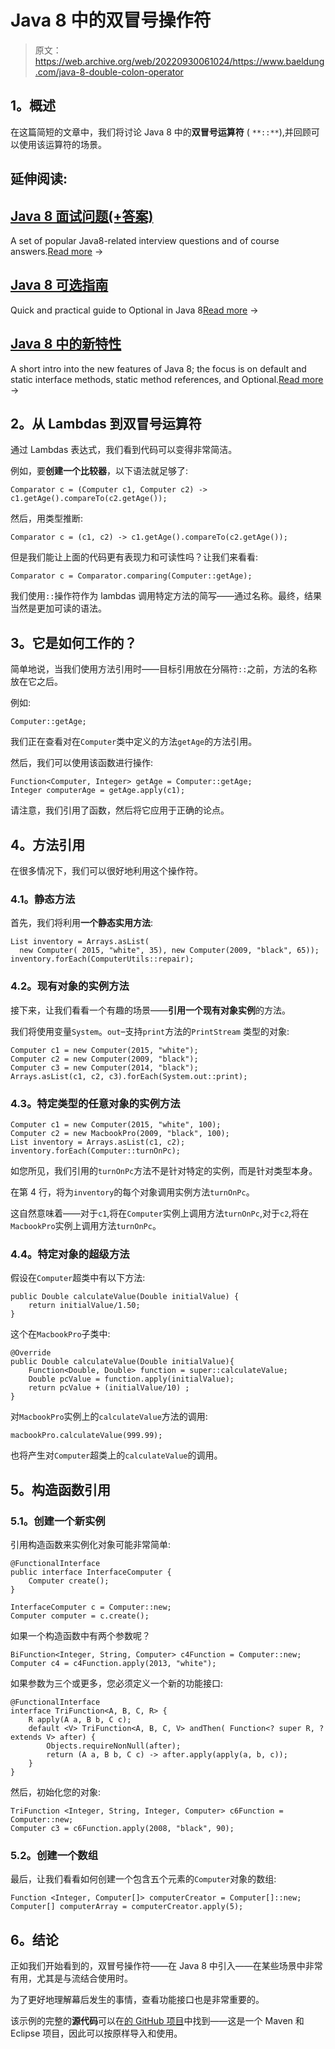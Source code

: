 # Java 8 中的双冒号操作符

> 原文：<https://web.archive.org/web/20220930061024/https://www.baeldung.com/java-8-double-colon-operator>

## 1。概述

在这篇简短的文章中，我们将讨论 Java 8 中的**双冒号运算符** ( `**::**`),并回顾可以使用该运算符的场景。

## 延伸阅读:

## [Java 8 面试问题(+答案)](/web/20220812064002/https://www.baeldung.com/java-8-interview-questions)

A set of popular Java8-related interview questions and of course answers.[Read more](/web/20220812064002/https://www.baeldung.com/java-8-interview-questions) →

## [Java 8 可选指南](/web/20220812064002/https://www.baeldung.com/java-optional)

Quick and practical guide to Optional in Java 8[Read more](/web/20220812064002/https://www.baeldung.com/java-optional) →

## [Java 8 中的新特性](/web/20220812064002/https://www.baeldung.com/java-8-new-features)

A short intro into the new features of Java 8; the focus is on default and static interface methods, static method references, and Optional.[Read more](/web/20220812064002/https://www.baeldung.com/java-8-new-features) →

## 2。从 Lambdas 到双冒号运算符

通过 Lambdas 表达式，我们看到代码可以变得非常简洁。

例如，要**创建一个比较器**，以下语法就足够了:

```
Comparator c = (Computer c1, Computer c2) -> c1.getAge().compareTo(c2.getAge()); 
```

然后，用类型推断:

```
Comparator c = (c1, c2) -> c1.getAge().compareTo(c2.getAge());
```

但是我们能让上面的代码更有表现力和可读性吗？让我们来看看:

```
Comparator c = Comparator.comparing(Computer::getAge); 
```

我们使用`::`操作符作为 lambdas 调用特定方法的简写——通过名称。最终，结果当然是更加可读的语法。

## 3。它是如何工作的？

简单地说，当我们使用方法引用时——目标引用放在分隔符`::`之前，方法的名称放在它之后。

例如:

```
Computer::getAge;
```

我们正在查看对在`Computer`类中定义的方法`getAge`的方法引用。

然后，我们可以使用该函数进行操作:

```
Function<Computer, Integer> getAge = Computer::getAge;
Integer computerAge = getAge.apply(c1); 
```

请注意，我们引用了函数，然后将它应用于正确的论点。

## 4。方法引用

在很多情况下，我们可以很好地利用这个操作符。

### 4.1。静态方法

首先，我们将利用**一个静态实用方法**:

```
List inventory = Arrays.asList(
  new Computer( 2015, "white", 35), new Computer(2009, "black", 65));
inventory.forEach(ComputerUtils::repair); 
```

### 4.2。现有对象的实例方法

接下来，让我们看看一个有趣的场景——**引用一个现有对象实例**的方法。

我们将使用变量`System`。`out`–支持`print`方法的`PrintStream` 类型的对象:

```
Computer c1 = new Computer(2015, "white");
Computer c2 = new Computer(2009, "black");
Computer c3 = new Computer(2014, "black");
Arrays.asList(c1, c2, c3).forEach(System.out::print); 
```

### 4.3。特定类型的任意对象的实例方法

```
Computer c1 = new Computer(2015, "white", 100);
Computer c2 = new MacbookPro(2009, "black", 100);
List inventory = Arrays.asList(c1, c2);
inventory.forEach(Computer::turnOnPc); 
```

如您所见，我们引用的`turnOnPc`方法不是针对特定的实例，而是针对类型本身。

在第 4 行，将为`inventory`的每个对象调用实例方法`turnOnPc`。

这自然意味着——对于`c1`,将在`Computer`实例上调用方法`turnOnPc`,对于`c2`,将在`MacbookPro`实例上调用方法`turnOnPc`。

### 4.4。特定对象的超级方法

假设在`Computer`超类中有以下方法:

```
public Double calculateValue(Double initialValue) {
    return initialValue/1.50;
} 
```

这个在`MacbookPro`子类中:

```
@Override
public Double calculateValue(Double initialValue){
    Function<Double, Double> function = super::calculateValue;
    Double pcValue = function.apply(initialValue);
    return pcValue + (initialValue/10) ;
} 
```

对`MacbookPro`实例上的`calculateValue`方法的调用:

```
macbookPro.calculateValue(999.99); 
```

也将产生对`Computer`超类上的`calculateValue`的调用。

## 5。构造函数引用

### 5.1。创建一个新实例

引用构造函数来实例化对象可能非常简单:

```
@FunctionalInterface
public interface InterfaceComputer {
    Computer create();
}

InterfaceComputer c = Computer::new;
Computer computer = c.create(); 
```

如果一个构造函数中有两个参数呢？

```
BiFunction<Integer, String, Computer> c4Function = Computer::new; 
Computer c4 = c4Function.apply(2013, "white"); 
```

如果参数为三个或更多，您必须定义一个新的功能接口:

```
@FunctionalInterface 
interface TriFunction<A, B, C, R> { 
    R apply(A a, B b, C c); 
    default <V> TriFunction<A, B, C, V> andThen( Function<? super R, ? extends V> after) { 
        Objects.requireNonNull(after); 
        return (A a, B b, C c) -> after.apply(apply(a, b, c)); 
    } 
} 
```

然后，初始化您的对象:

```
TriFunction <Integer, String, Integer, Computer> c6Function = Computer::new;
Computer c3 = c6Function.apply(2008, "black", 90); 
```

### 5.2。创建一个数组

最后，让我们看看如何创建一个包含五个元素的`Computer`对象的数组:

```
Function <Integer, Computer[]> computerCreator = Computer[]::new;
Computer[] computerArray = computerCreator.apply(5); 
```

## 6。结论

正如我们开始看到的，双冒号操作符——在 Java 8 中引入——在某些场景中非常有用，尤其是与流结合使用时。

为了更好地理解幕后发生的事情，查看功能接口也是非常重要的。

该示例的完整的**源代码**可以在[的 GitHub 项目](https://web.archive.org/web/20220812064002/https://github.com/eugenp/tutorials/tree/master/core-java-modules/core-java-lambdas)中找到——这是一个 Maven 和 Eclipse 项目，因此可以按原样导入和使用。